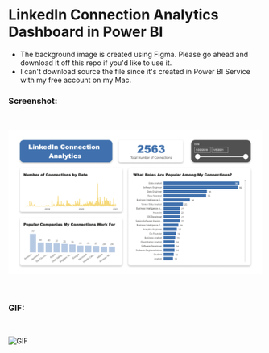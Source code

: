 # LinkedIn Connection Analytics Dashboard in Power BI

- The background image is created using Figma. Please go ahead and download it off this repo if you'd like to use it. 
- I can't download source the file since it's created in Power BI Service with my free account on my Mac.

### Screenshot:

<br>

![picture](screenshot.png)

<br>

### GIF:

<br>

![GIF](GIF.gif)
